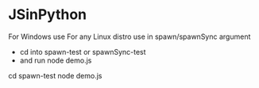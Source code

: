 # JSinPython
For Windows use <python>
For any Linux distro use <python3>
in spawn/spawnSync argument

* cd into spawn-test or spawnSync-test
* and run node demo.js

cd spawn-test
node demo.js
